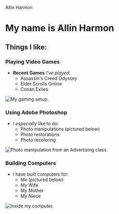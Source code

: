 Allin Harmon

<!-- # week1
Week 1 GitHub assignment -->



<!-- Week 1 Markdown assignment -->

# My name is Allin Harmon

## Things I like:

### Playing Video Games

* __Recent Games__ _I've played_:
  * Assassin's Creed Odyssey
  * Elder Scrolls Online
  * Conan Exiles

![My gaming setup.](https://i.ibb.co/dbkmzXY/gaming-setup.jpg "My Gaming Setup.")

### Using Adobe Photoshop

* I _especially_ like to do:
  * Photo manipulations (pictured below)
  * Photo restorations
  * Photo recoloring

![Photo manipulation from an Advertising class.](https://i.ibb.co/X2GCNDP/car-wrap-photoshop.jpg "A Photo Manipulation")

### Building Computers

* I have built computers for:
  * Me (pictured below)
  * My Wife
  * My Mother
  * My Niece
  
![Inside my computer.](https://i.ibb.co/0CBF92r/computer-guts.jpg "Computer guts")